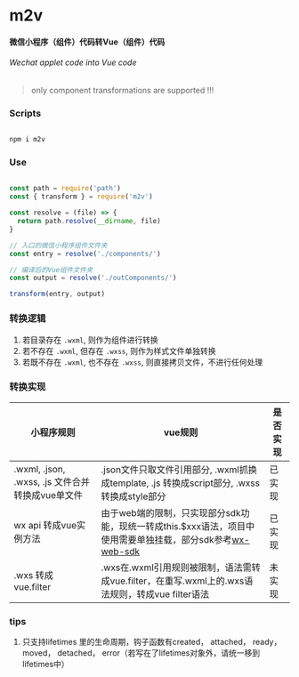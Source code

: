 # m2v

#### 微信小程序（组件）代码转Vue（组件）代码

###### Wechat applet code into Vue code

> only component transformations are supported !!!

### Scripts

```sh

npm i m2v

```

### Use

```js

const path = require('path')
const { transform } = require('m2v')

const resolve = (file) => {
  return path.resolve(__dirname, file)
}

// 入口的微信小程序组件文件夹
const entry = resolve('./components/')

// 编译后的Vue组件文件夹
const output = resolve('./outComponents/')

transform(entry, output)

```

### 转换逻辑

1. 若目录存在 `.wxml`, 则作为组件进行转换
2. 若不存在 `.wxml`, 但存在 `.wxss`, 则作为样式文件单独转换
3. 若既不存在 `.wxml`, 也不存在 `.wxss`, 则直接拷贝文件，不进行任何处理

### 转换实现

| 小程序规则 | vue规则 | 是否实现 |
| ---- | ---- | ---- |
| .wxml, .json, .wxss, .js 文件合并转换成vue单文件 | .json文件只取文件引用部分, .wxml抓换成template, .js 转换成script部分, .wxss转换成style部分 | 已实现 |
|  wx api 转成vue实例方法   | 由于web端的限制，只实现部分sdk功能，现统一转成this.$xxx语法，项目中使用需要单独挂载，部分sdk参考[wx-web-sdk](https://www.npmjs.com/package/wx-web-sdk) | 已实现 |
| .wxs 转成 vue.filter | .wxs在.wxml引用规则被限制，语法需转成vue.filter，在重写.wxml上的.wxs语法规则，转成vue filter语法 | 未实现 |

### tips

1. 只支持lifetimes 里的生命周期，钩子函数有created， attached， ready， moved， detached， error（若写在了lifetimes对象外，请统一移到lifetimes中）